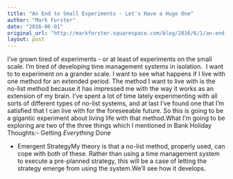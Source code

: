 ```yaml
---
title: "An End to Small Experiments - Let's Have a Huge One"
author: "Mark Forster"
date: "2016-06-01"
original_url: "http://markforster.squarespace.com/blog/2016/6/1/an-end-to-small-experiments-lets-have-a-huge-one.html"
layout: post
---
```


I’ve grown tired of experiments - or at least of experiments on the small scale. I’m tired of developing time management systems in isolation.  I want to to experiment on a grander scale. I want to see what happens if I live with one method for an extended period. The method I want to live with is the no-list method because it has impressed me with the way it works as an extension of my brain. I’ve spent a lot of time lately experimenting with all sorts of different types of no-list systems, and at last I’ve found one that I’m satisfied that I can live with for the foreseeable future. So this is going to be a gigantic experiment about living life with that method.What I’m going to be exploring are two of the three things which I mentioned in Bank Holiday Thoughts:- Getting *Everything* Done
- Emergent StrategyMy theory is that a no-list method, properly used, can cope with both of these. Rather than using a time management system to execute a pre-planned strategy, this will be a case of letting the strategy emerge from using the system.We’ll see how it develops.
